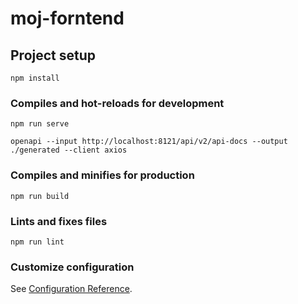 # moj-forntend

## Project setup

```
npm install
```

### Compiles and hot-reloads for development

```
npm run serve
```

```
openapi --input http://localhost:8121/api/v2/api-docs --output ./generated --client axios
```

### Compiles and minifies for production

```
npm run build
```

### Lints and fixes files

```
npm run lint
```

### Customize configuration

See [Configuration Reference](https://cli.vuejs.org/config/).
